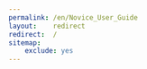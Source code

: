 ```yaml
---
permalink: /en/Novice_User_Guide
layout:    redirect
redirect:  /
sitemap:
    exclude: yes
---
```

